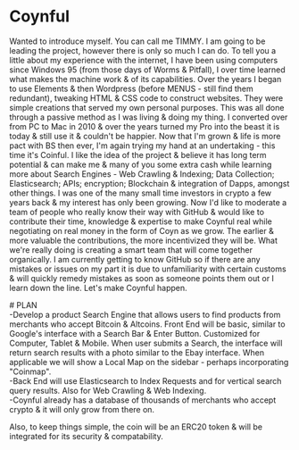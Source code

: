 # Coynful
Wanted to introduce myself. You can call me TIMMY. I am going to be leading the project, however there is only so much I can do. To tell you a little about my experience with the internet, I have been using computers since Windows 95 (from those days of Worms & Pitfall), I over time learned what makes the machine work & of its capabilities. Over the years I began to use Elements & then Wordpress (before MENUS - still find them redundant), tweaking HTML & CSS code to construct websites. They were simple creations that served my own personal purposes. This was all done through a passive method as I was living & doing my thing. I converted over from PC to Mac in 2010 & over the years turned my Pro into the beast it is today & still use it & couldn't be happier. Now that I'm grown & life is more pact with BS then ever, I'm again trying my hand at an undertaking - this time it's Coinful. I like the idea of the project & believe it has long term potential & can make me & many of you some extra cash while learning more about Search Engines - Web Crawling & Indexing; Data Collection; Elasticsearch; APIs; encryption; Blockchain & integration of Dapps, amongst other things. I was one of the many small time investors in crypto a few years back & my interest has only been growing. Now I'd like to moderate a team of people who really know their way with GitHub & would like to contribute their time, knowledge & expertise to make Coynful real while negotiating on real money in the form of Coyn as we grow. The earlier & more valuable the contributions, the more incentivized they will be. What we're really doing is creating a smart team that will come together organically. I am currently getting to know GitHub so if there are any mistakes or issues on my part it is due to unfamiliarity with certain customs & will quickly remedy mistakes as soon as someone points them out or I learn down the line. Let's make Coynful happen.
<p>#  PLAN 
<br>-Develop a product Search Engine that allows users to find products from merchants who accept Bitcoin & Altcoins. Front End will be basic, similar to Google's interface with a Search Bar & Enter Button. Customized for Computer, Tablet & Mobile. When user submits a Search, the interface will return search results with a photo similar to the Ebay interface. When applicable we will show a Local Map on the sidebar - perhaps incorporating "Coinmap".
<br>-Back End will use Elasticsearch to Index Requests and for vertical search query results. Also for Web Crawling & Web Indexing. 
<br>-Coynful already has a database of thousands of merchants who accept crypto & it will only grow from there on.
<p>Also, to keep things simple, the coin will be an ERC20 token & will be integrated for its security & compatability.

